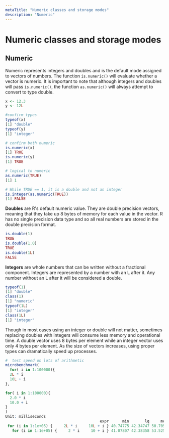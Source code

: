 ```yaml
---
metaTitle: "Numeric classes and storage modes"
description: "Numeric"
---
```


# Numeric classes and storage modes




## Numeric


Numeric represents integers and doubles and is the default mode assigned to vectors of numbers. The function `is.numeric()` will evaluate whether a vector is numeric. It is important to note that although integers and doubles will pass `is.numeric()`, the function `as.numeric()` will always attempt to convert to type double.

```r
x <- 12.3
y <- 12L

#confirm types
typeof(x)
[1] "double"
typeof(y)
[1] "integer"

# confirm both numeric
is.numeric(x)
[1] TRUE
is.numeric(y)
[1] TRUE

# logical to numeric
as.numeric(TRUE)
[1] 1

# While TRUE == 1, it is a double and not an integer
is.integer(as.numeric(TRUE))
[1] FALSE

```

**Doubles** are R's default numeric value. They are double precision vectors, meaning that they take up 8 bytes of memory for each value in the vector. R has no single precision data type and so all real numbers are stored in the double precision format.

```r
is.double(1)
TRUE
is.double(1.0)
TRUE
is.double(1L)
FALSE

```

**Integers** are whole numbers that can be written without a fractional component. Integers are represented by a number with an L after it. Any number without an L after it will be considered a double.

```r
typeof(1)
[1] "double"
class(1)
[1] "numeric"
typeof(1L)
[1] "integer"
class(1L)
[1] "integer"

```

Though in most cases using an integer or double will not matter, sometimes replacing doubles with integers will consume less memory and operational time. A double vector uses 8 bytes per element while an integer vector uses only 4 bytes per element. As the size of vectors increases, using proper types can dramatically speed up processes.

```r
#  test speed on lots of arithmetic
microbenchmark(
  for( i in 1:100000){
  2L * i
  10L + i
},

for( i in 1:100000){
  2.0 * i
  10.0 + i
}
)
Unit: milliseconds
                                          expr      min       lq     mean   median       uq      max neval
 for (i in 1:1e+05) {     2L * i     10L + i } 40.74775 42.34747 50.70543 42.99120 65.46864 94.11804   100
   for (i in 1:1e+05) {     2 * i     10 + i } 41.07807 42.38358 53.52588 44.26364 65.84971 83.00456   100

```

